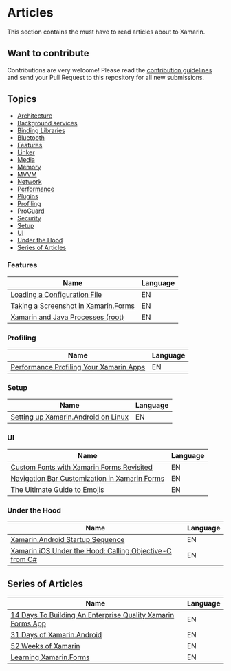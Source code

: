 # Articles

This section contains the must have to read articles about to Xamarin.

## Want to contribute

Contributions are very welcome! Please read the [contribution guidelines](contributing-guidelines.md) and send your Pull Request to this repository for all new submissions.

## Topics

  - [Architecture](article-topics/Architecture.md)
  - [Background services](article-topics/Background-services.md)
  - [Binding Libraries](article-topics/Binding-Libraries.md)
  - [Bluetooth](article-topics/Bluetooth.md)
  - [Features](#features)
  - [Linker](article-topics/Linker.md)
  - [Media](article-topics/Media.md)
  - [Memory](article-topics/Memory.md)
  - [MVVM](article-topics/Mvvm.md)
  - [Network](article-topics/Network.md)
  - [Performance](article-topics/Performance.md)
  - [Plugins](article-topics/Plugins.md)
  - [Profiling](#profiling)
  - [ProGuard](article-topics/ProGuard.md)
  - [Security](article-topics/Security.md)
  - [Setup](#setup)
  - [UI](#ui)
  - [Under the Hood](#under-the-hood)
- [Series of Articles](series-of-articles)


### Features

Name | Language
---- | --------
[Loading a Configuration File](https://johnthiriet.com/xamarin-loading-a-configuration-file/) | EN
[Taking a Screenshot in Xamarin.Forms](https://xamarinhelp.com/taking-a-screenshot-in-xamarin-forms/) | EN
[Xamarin and Java Processes (root)](https://blog.ostebaronen.dk/2018/07/xamarin-and-java-processes.html) | EN

### Profiling

Name | Language
---- | --------
[Performance Profiling Your Xamarin Apps](https://visualstudiomagazine.com/articles/2015/12/01/xamarin-apps.aspx) | EN

### Setup

Name | Language
---- | --------
[Setting up Xamarin.Android on Linux](https://github.com/0xFireball/xamarin-android-linux) | EN

### UI

Name | Language
---- | --------
[Custom Fonts with Xamarin.Forms Revisited](https://blog.verslu.is/xamarin/xamarin-forms-xamarin/custom-fonts-with-xamarin-forms-revisited/) | EN
[Navigation Bar Customization in Xamarin Forms](https://www.xamboy.com/2017/12/06/navigation-bar-customization-in-xamarin-forms/) | EN
[The Ultimate Guide to Emojis](https://smellyc0de.wordpress.com/2018/04/07/the-ultimate-guide-to-emojis/) | EN

### Under the Hood

Name | Language
---- | --------
[Xamarin.Android Startup Sequence](https://xamarinhelp.com/xamarin-android-startup-sequence/) | EN
[Xamarin.iOS Under the Hood: Calling Objective-C from C#](https://jonathanpeppers.com/Blog/xamarin-ios-under-the-hood-calling-objective-c-from-csharp) | EN

## Series of Articles

Name | Language
---- | --------
[14 Days To Building An Enterprise Quality Xamarin Forms App](http://xamarinhelp.com/14-days-to-building-an-enterprise-quality-xamarin-forms-app/) | EN
[31 Days of Xamarin.Android](https://blog.falafel.com/31-days-of-xamarin-android/) | EN
[52 Weeks of Xamarin](http://jesseliberty.com/?s=52+weeks+of+xamarin) | EN
[Learning Xamarin.Forms](http://jesseliberty.com/?s=Learning+Xamarin.Forms) | EN
